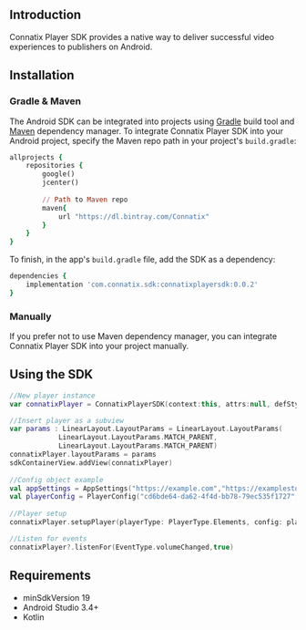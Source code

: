## Introduction
Connatix Player SDK provides a native way to deliver successful video experiences to publishers on Android. 
## Installation
### Gradle & Maven
The Android SDK can be integrated into projects using [Gradle](https://gradle.org) build tool and [Maven](http://maven.apache.org) dependency manager.
To integrate Connatix Player SDK into your Android project, specify the Maven repo path in your project's `build.gradle`:
```ruby
allprojects {
    repositories {
        google()
        jcenter()
         
        // Path to Maven repo
        maven{
            url "https://dl.bintray.com/Connatix"
        }
    }
}
```
To finish, in the app's `build.gradle` file, add the SDK as a dependency:
```ruby
dependencies {
    implementation 'com.connatix.sdk:connatixplayersdk:0.0.2'
}
```
### Manually
If you prefer not to use Maven dependency manager, you can integrate Connatix Player SDK into your project manually.
## Using the SDK
```kotlin
//New player instance
var connatixPlayer = ConnatixPlayerSDK(context:this, attrs:null, defStyleAttr:0, delegate:this)

//Insert player as a subview
var params : LinearLayout.LayoutParams = LinearLayout.LayoutParams(
            LinearLayout.LayoutParams.MATCH_PARENT,
            LinearLayout.LayoutParams.MATCH_PARENT)
connatixPlayer.layoutParams = params
sdkContainerView.addView(connatixPlayer)
 
//Config object example
val appSettings = AppSettings("https://example.com","https://examplestore.com/app", listOf("health", "finance"),true,false)
val playerConfig = PlayerConfig("cd6bde64-da62-4f4d-bb78-79ec535f1727", appSettings)
 
//Player setup
connatixPlayer.setupPlayer(playerType: PlayerType.Elements, config: playerConfig)

//Listen for events
connatixPlayer?.listenFor(EventType.volumeChanged,true)

```
## Requirements
* minSdkVersion 19
* Android Studio 3.4+
* Kotlin 

